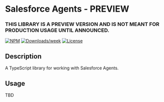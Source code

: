 # Salesforce Agents - PREVIEW

### THIS LIBRARY IS A PREVIEW VERSION AND IS NOT MEANT FOR PRODUCTION USAGE UNTIL ANNOUNCED.

[![NPM](https://img.shields.io/npm/v/@salesforce/agents.svg?label=@salesforce/agents)](https://www.npmjs.com/package/@salesforce/agents) [![Downloads/week](https://img.shields.io/npm/dw/@salesforce/agents.svg)](https://npmjs.org/package/@salesforce/agents) [![License](https://img.shields.io/badge/License-BSD%203--Clause-brightgreen.svg)](https://raw.githubusercontent.com/forcedotcom/agents/main/LICENSE.txt)

## Description

A TypeScript library for working with Salesforce Agents.

## Usage

TBD
